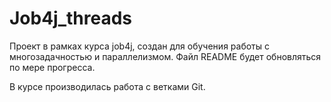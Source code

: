 # Job4j_threads

Проект в рамках курса job4j, создан для обучения работы с многозадачностью и параллелизмом. 
Файл README будет обновляться по мере прогресса.


В курсе производилась работа с ветками Git.